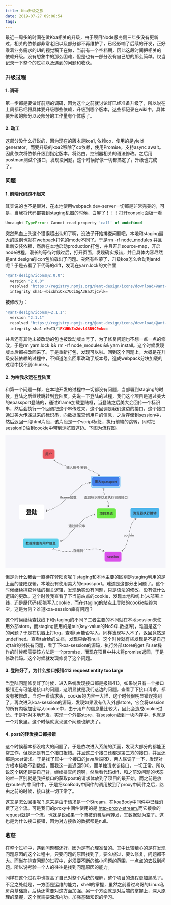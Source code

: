 ```yaml
---
title: Koa升级之旅
date: 2019-07-27 09:06:54
tags:
---
```


最近一周多的时间在做Koa相关的升级，由于项目Node服务侧三年多没有更新过，相关的依赖都非常老旧以及部分都不再维护了，已经影响了后续的开发，正好乘着业务需求的UI的视觉稿正在做，当前有一个空档期，因此这段时间把相关的依赖升级。没有想象中的那么困难，但是也有一部分没有自己想的那么简单。权当记录一下整个的过程以及遇到的问题和收获。

### 升级过程

#### 1. 调研

第一步都是要做好前期的调研，因为这个之前就讨论好已经准备升级了，所以说在上周都已经将具体要升级哪些依赖，升级到哪个版本，这些都记录在wiki中，具体要升级的部分以及部分的工作量有个体感了。

#### 2. 动工

这部分没什么好说的，因为现在的版本是koa1, 依赖co，使用的是yield generator。而要升级的koa2移除了co依赖，使用Promise，支持async await。因此依次将依赖升级到指定版本，将路由，控制器相关的语法修改。之后用postman测试个接口，发现没问题，这个时候好像一切都搞定了，升级也完成了。

### 问题

#### 1. 前端代码跑不起来

其实说的也不是很对，在本地使用webpack dev-server一切都是非常完美的，可是，当我将代码部署到staging机器的时候，白屏了！！！打开console面板一看

```js
Uncaught TypeError: Cannot read property 'call' of undefined
```

突然热血上头这个错误超出认知了啊，没法子开始排查问题吧，本地和staging最大的区别也就在webpack打包的mode不同了。于是rm -rf node_modules 并且重新安装依赖，然后在本地启动production打包，并且开启source-map，开启node进程。漫长的等待时候过后，打开页面，发现确实报错，并且具体内容尽然是ant design的icon包加载出了问题。突然有些蒙了，升级koa怎么会动到antd呢？于是去看了下代码的diff，发现在yarn.lock的文件里

```js
"@ant-design/icons@2.0.0":
  version "2.0.0"
  resolved "https://registry.npmjs.org/@ant-design/icons/download/@ant-design/icons-2.0.0.tgz#f9b8b16e188ec71ed40a24a0037f1a26d8c2be59"
  integrity sha1-+bixbhiOxx7UCiSgA38aJtjCvlk=
```

被修改为：

```js
"@ant-design/icons@~2.1.1":
  version "2.1.1"
  resolved "https://registry.npmjs.org/@ant-design/icons/download/@ant-design/icons-2.1.1.tgz#7b9c08dffd4f5d41db667d9dbe5e0107d0bd9a4a"
  integrity sha1-e5wI3/1PXUHbZn2dvl4BB9C9mko=
```

并且还有其他未被改动的包也被改动版本号了，为了修复问题也不想一点一点的修改，于是rm yarn.lock && rm -rf node_modules && yarn install。这个时候发现版本后都被改回来了。于是重新打包，发现可以啦。回到这个问题上，大概是在升级安装依赖的过程中，不知道怎么回事改动了版本号，造成webpack分块加载的过程中找不到chunks。

#### 2. 为啥我永远在登陆页

和第一个问题一样，在本地开发的过程中一切都没有问题，当部署到staging的时候，登陆之后继续跳转到登陆页。先说一下登陆的过程，我们这个项目是通过美大的epassport登陆的，通过iframe加载登陆框，当登陆之后美大会回传一个标识串，然后会执行一个回调把这个串传过来，这个回调是我们这边的接口，这个接口通过美大传递过来的标识串，向数据库查询用户的信息，之后存储到session中，然后返回一段html片段，该片段是一个script标签，执行前端的跳转，同时把sessionID放到cookie中带到浏览器这边。下图为流程图。

 ![登陆流程图](Koa升级之旅/login.png)

但是为什么我会一直待在登陆页呢？staging和本地主要的区别是staging利用的是上面的登陆逻辑，本地没有使用美大的epassport。难道是这部分出问题了。这个时候继续排查登陆的相关逻辑，发现确实没有问题，只是语法的修改，没有做什么逻辑的更改。这个时候我查看了下当前站点的cookie，发现本地和线上(未部署上线，还是原代码)都能写入cookie，而在staging的站点上登陆的cookie始终为空，这是为何？难道koa-session库有问题？

这个时候继续查找线下和staging的不同？二者主要的不同就在本地session未使用外部store，而staging使用的是tair(key-value的NoSQL数据库)，难道是这个的问题？于是在机器上打log，查看tair能否写入，同样发现写入不了，返回竟然是undefined。查看tair给的文档，发现只会有null。这个时候就有些发现是不是自己对tair的封装有问题，看了下koa-session的源码，执行外部store的get 和 set操作的时候都需要该方法是一个promise，而现在项目中并未将promise返回，于是修改代码。这个时候就发现修复了这个问题。

#### 3. 登陆好了，为什么接口报错413 request entity too large

当登陆问题修复好了时候，进入系统发现接口都是报错413，如果说只有一个接口报错还有可能是接口的问题，这明显就是我们这边的问题。查看了下接口请求，都没有被修改，当时一看请求头，cookie的内容一大堆，这个时候很明显错误找到了，再次进入koa-session的源码，发现如果没有传入外部store，它会将session的所有内容加密写入cookie中，由于用户的信息量比较大，因此会造成cookie过长。于是针对本地开发，实现一个外部store，将session放到一块内存中，也就是一个对象里。这个时候就发现这个问题也解决了。

#### 4. post的转发接口都报错

这个时候基本都没啥大的问题了，于是依次进入系统的页面，发现大部分的都能正常工作，但是还是有三个接口报错。并且这三个接口还都是第三方的接口，并且还都是post请求。于是找了其中一个接口的java后端RD，两人联调了一下，发现对方根本接收不到数据，而我这一直返回500。而单独请求该接口，一切正常。所以说这个锅还是要自己背，继续排查问题啊，然后看代码diff，和之前没问题的状态的唯一区别就是我把接口的获取post的请求体放到了项目的最开始，而之前是放在router的中间件中。于是把koaBody中间件的调用放到了proxy中间件之后，路由之前的时候，接口就一切正常了。

这又是怎么回事呢？原来是由于请求是一个Stream，在koaBody中间件中已经消费了这个流。可是我们的proxy中间件使用的是 [http-proxy-stream](https://github.com/wenshin/http-proxy-stream),而它接收的request就是一个流，也就是说如果一个流被消费后再转发，其数据就为空了。这也是为什么接口报错，因为对方接收的数据都是null。

### 收获

在整个过程中，遇到问题都还好，因为是有心理准备的。其中比较糟心的是在发现问题原因的这个过程中，只要问题的原因找到了，要么绕过，要么修复，问题都不大。而当在排查问题的过程中，必须要不断的缩小问题的范围，一点点的去找到问题。所以说考验一个人的往往是找到问题原因的能力。

同样在这个过程中也提高了自己对整个系统的理解，整个项目的流程更加熟悉了。不足之处就是，一方面是运维的能力，shell的掌握，虽然之前看过鸟哥的Linux私房菜基础篇，后续还需要对这方面加强。另一个方面就是对后端的掌握上，深入原理的掌握，这个就需要深炼内功。加强基础知识的学习。